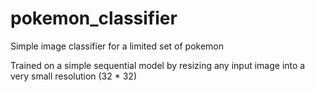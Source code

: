 # pokemon_classifier
Simple image classifier for a limited set of pokemon

Trained on a simple sequential model by resizing any input image into a very small resolution (32 * 32)
